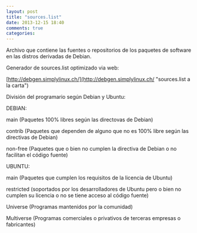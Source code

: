 ```yaml
---
layout: post
title: "sources.list"
date: 2013-12-15 18:40
comments: true
categories: 
---
```

Archivo que contiene las fuentes o repositorios de los paquetes de software en las distros derivadas de Debian.

Generador de sources.list optimizado via web:

[http://debgen.simplylinux.ch/](http://debgen.simplylinux.ch/ "sources.list a la carta")

División del programario según Debian y Ubuntu:

DEBIAN:

main (Paquetes 100% libres según las directovas de Debian)

contrib (Paquetes que dependen de alguno que no es 100% libre según las directivas de Debian)

non-free (Paquetes que o bien no cumplen la directiva de Debian o no facilitan el código fuente)

UBUNTU:

main (Paquetes que cumplen los requisitos de la licencia de Ubuntu)

restricted (soportados por los desarrolladores de Ubuntu pero o bien no cumplen su licencia o no se tiene acceso al código fuente)

Universe (Programas mantenidos por la comunidad)

Multiverse (Programas comerciales o privativos de terceras empresas o fabricantes)

